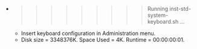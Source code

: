 * >>>>>>>>> Running inst-std-system-keyboard.sh ...
  * Insert keyboard configuration in Administration menu.
  * Disk size = 3348376K. Space Used = 4K. Runtime = 00:00:00:01.
